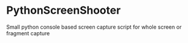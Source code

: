 # PythonScreenShooter
Small python console based screen capture script for whole screen or fragment capture
